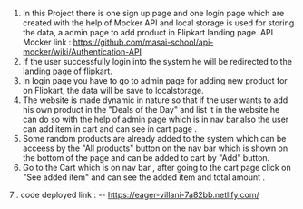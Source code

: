 1. In this Project there is one sign up page and one login page which are created with the help of Mocker API and local storage is used for storing the data, a admin page to add product in Flipkart landing page.
API Mocker link : https://github.com/masai-school/api-mocker/wiki/Authentication-API
2. If the user successfully login into the system he will be redirected to the landing page of flipkart.
3. In login page you have to go to admin page for adding new product for on Flipkart, the data will be save to localstorage.
4. The website is made dynamic in nature so that if the user wants to add his own product  in the "Deals of the Day" and list it in the website he can do so with the help of admin page which is in nav bar,also the user can add item in cart and can see in cart page .
5. Some random products are already added to the system which can be acceess by the "All products" button on the nav bar which is shown on the bottom of the page and can be added to cart by "Add" button.
6. Go to the Cart which is on nav bar , after going to the cart page click on "See added item" and can see the added item and total amount .

7 . code deployed link : -- https://eager-villani-7a82bb.netlify.com/
